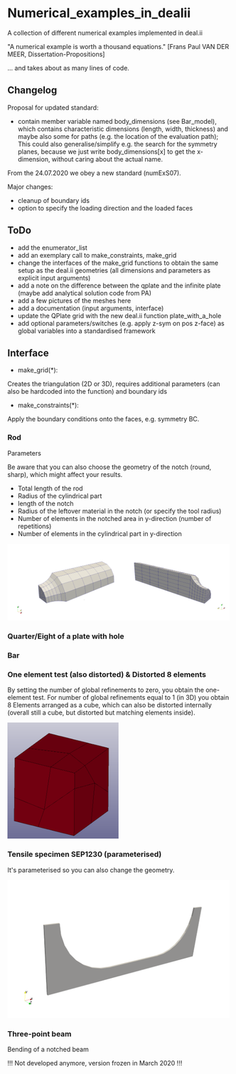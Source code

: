# Numerical_examples_in_dealii
A collection of different numerical examples implemented in deal.ii

"A numerical example is worth a thousand equations." [Frans Paul VAN DER MEER, Dissertation-Propositions]

... and takes about as many lines of code.


## Changelog
Proposal for updated standard:
- contain member variable named body_dimensions (see Bar_model), which contains characteristic dimensions (length, width, thickness) and maybe also some for paths (e.g. the location of the evaluation path); This could also generalise/simplify e.g. the search for the symmetry planes, because we just write body_dimensions[x] to get the x-dimension, without caring about the actual name.

From the 24.07.2020 we obey a new standard (numExS07).

Major changes:
* cleanup of boundary ids
* option to specify the loading direction and the loaded faces


## ToDo
* add the enumerator_list
* add an exemplary call to make_constraints, make_grid
* change the interfaces of the make_grid functions to obtain the same setup as the deal.ii geometries (all dimensions and parameters as explicit input arguments)
* add a note on the difference between the qplate and the infinite plate (maybe add analytical solution code from PA)
* add a few pictures of the meshes here
* add a documentation (input arguments, interface)
* update the QPlate grid with the new deal.ii function plate_with_a_hole
* add optional parameters/switches (e.g. apply z-sym on pos z-face) as global variables into a standardised framework

## Interface
* make_grid(*):

Creates the triangulation (2D or 3D), requires additional parameters (can also be hardcoded into the function) and boundary ids

* make_constraints(*):

Apply the boundary conditions onto the faces, e.g. symmetry BC.


### Rod
Parameters

Be aware that you can also choose the geometry of the notch (round, sharp), which might affect your results.

* Total length of the rod
* Radius of the cylindrical part
* length of the notch
* Radius of the leftover material in the notch (or specify the tool radius)
* Number of elements in the notched area in y-direction (number of repetitions)
* Number of elements in the cylindrical part in y-direction

<img src="https://github.com/jfriedlein/Numerical_examples_in_dealii/blob/master/images/Rod%20-%20geometry%20notch60.jpg" width="500">

### Quarter/Eight of a plate with hole

### Bar

### One element test (also distorted) & Distorted 8 elements
By setting the number of global refinements to zero, you obtain the one-element test.
For number of global refinements equal to 1 (in 3D) you obtain 8 Elements arranged as a cube, which can also be distorted internally (overall still a cube, but distorted but matching elements inside).

<img src="https://github.com/jfriedlein/Numerical_examples_in_dealii/blob/master/images/Dis8El.png" width="250">


### Tensile specimen SEP1230 (parameterised)
It's parameterised so you can also change the geometry.

<img src="https://github.com/jfriedlein/Numerical_examples_in_dealii/blob/master/images/tensileSpecimen_SEP1230.png" width="500">

### Three-point beam
Bending of a notched beam

!!! Not developed anymore, version frozen in March 2020 !!!


